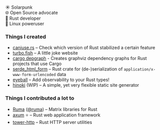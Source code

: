 ☀️ Solarpunk\
🌐 Open Source advocate\
🦀 Rust developer\
🐧 Linux poweruser

### Things I created

- [caniuse.rs](https://caniuse.rs/) – Check which version of Rust stabilized a certain feature
- [turbo.fish](https://turbo.fish/) – A little joke website
- [cargo depgraph](https://github.com/jplatte/cargo-depgraph) - Creates graphviz dependency graphs for Rust projects that use Cargo
- [serde_html_form](https://github.com/jplatte/serde_html_form) – Rust crate for (de-)serialization of `application/x-www-form-urlencoded` data
- [eyeball](https://github.com/jplatte/eyeball/) – Add observability to your Rust types!
- [hinoki](https://github.com/jplatte/hinoki) (WIP) – A simple, yet very flexible static site generator

### Things I contributed a lot to

- [Ruma](https://ruma.io/) ([@ruma](https://github.com/ruma)) – Matrix libraries for Rust
- [axum](https://github.com/tokio-rs/axum) ⭐️ – Rust web application framework
- [tower-http](https://github.com/tower-rs/tower-http/) – Rust HTTP server utilities
